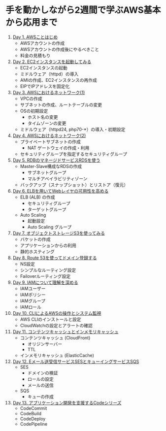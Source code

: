 # 手を動かしながら2週間で学ぶAWS基本から応用まで

1. [Day 1. AWSことはじめ](./Day-1.AWSことはじめ.md)
   - AWSアカウントの作成
   - AWSアカウントの作成後にやるべきこと
   - 料金の見積もり
1. [Day 2. EC2インスタンスを起動してみる](./Day-2.EC2インスタンスを起動してみる.md)
   - EC2インスタンスの起動
   - ミドルウェア（httpd）の導入
   - AMIの作成、EC2インスタンスの再作成
   - EIPでIPアドレスを固定化
1. [Day 3. AWSにおけるネットワーク(1)](./Day-3.AWSにおけるネットワーク(1).md)
   - VPCの作成
   - サブネットの作成、ルートテーブルの変更
   - OSの初期設定
     - ホスト名の変更
     - タイムゾーンの変更
   - ミドルウェア（httpd24, php70-*）の導入・初期設定
1. [Day 4. AWSにおけるネットワーク(2)](./Day-4.AWSにおけるネットワーク(2).md)
   - プライベートサブネットの作成
     - NAT ゲートウェイの作成・利用
   - セキュリティグループを指定するセキュリティグループ
1. [Day 5. RDBのマネージドサービスRDSを使う](./Day-5.RDBのマネージドサービスRDSを使う.md)
   - Master-Slave構成なRDSの作成
     - サブネットグループ
     - マルチアベイラビリティゾーン
   - バックアップ（スナップショット）とリストア（復元）
1. [Day 6. ELBを用いてWebレイヤの可用性を高める](./Day-6.ELBを用いてWebレイヤの可用性を高める.md)
   - ELB (ALB) の作成
     - セキュリティグループ
     - ターゲットグループ
   - Auto Scaling
     - 起動設定
     - Auto Scaling グループ
1. [Day 7. オブジェクトストレージS3を使ってみる](./Day-7.オブジェクトストレージS3を使ってみる.md)
   - バケットの作成
   - アプリケーションからの利用
   - 静的ホスティング
1. [Day 8. Route 53を使ってドメイン登録する](./Day-8.Route53を使ってドメイン登録する.md)
   - NS設定
   - シンプルなルーティング設定
   - Failoverルーティング設定
1. [Day 9. IAMについて理解を深める](./Day-9.IAMについて理解を深める.md)
   - IAMユーザー
   - IAMポリシー
   - IAMグループ
   - IAMロール
1. [Day 10. CLIによるAWSの操作とシステム監視](./Day-10.CLIによるAWSの操作とシステム監視.md)
   - AWS CLIのインストールと設定
   - CloudWatchの設定とアラートの確認
1. [Day 11. コンテンツキャッシュとインメモリキャッシュ](./Day-11.コンテンツキャッシュとインメモリキャッシュ.md)
   - コンテンツキャッシュ (CloudFront)
     - オリジンサーバー
     - TTL
   - インメモリキャッシュ (ElasticCache)
1. [Day 12. Eメール送受信サービスSESとキューイングサービスSQS](./Day-12.Eメール送受信サービスSESとキューイングサービスSQS.md)
   - SES
     - ドメインの検証
     - ロールの設定
     - メールの送信
   - SQS
     - キューの作成
1. [Day 13. アプリケーション開発を支援するCodeシリーズ](./Day-13.アプリケーション開発を支援するCodeシリーズ.md)
   - CodeCommit
   - CodeBuild
   - CodeDeploy
   - CodePipeline
